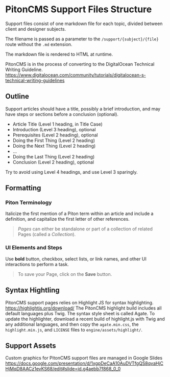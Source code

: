 # PitonCMS Support Files Structure

Support files consist of one markdown file for each topic, divided between client and designer subjects.

The filename is passed as a parameter to the `/support/{subject}/{file}` route without the `.md` extension.

The markdown file is rendered to HTML at runtime.

PitonCMS is in the process of converting to the DigitalOcean Technical Writing Guideline.
https://www.digitalocean.com/community/tutorials/digitalocean-s-technical-writing-guidelines

## Outline
Support articles should have a title, possibly a brief introduction, and may have steps or sections before a conclusion (optional).

- Article Title (Level 1 heading, in Title Case)
- Introduction (Level 3 heading), optional
- Prerequisites (Level 2 heading), optional
- Doing the First Thing (Level 2 heading)
- Doing the Next Thing (Level 2 heading)
- …
- Doing the Last Thing (Level 2 heading)
- Conclusion (Level 2 heading), optional

Try to avoid using Level 4 headings, and use Level 3 sparingly.

## Formatting

### Piton Terminology
Italicize the first mention of a Piton term within an article and include a definition, and capitalize the first letter of other references.
>*Pages* can either be standalone or part of a collection of related Pages (called a *Collection*).

### UI Elements and Steps
Use **bold** button, checkbox, select lists, or link names, and other UI interactions to perform a task.
>To save your Page, click on the **Save** button.

## Syntax Hightling
PitonCMS support pages relies on Highlight JS for syntax highlighting. https://highlightjs.org/download/ The PitonCMS highlight build includes all default languages plus Twig. The syntax style sheet is called Agate. To update the highlighter, download a recent build of highlight.js with Twig and any additional languages, and then copy the `agate.min.css`, the `highlight.min.js`, and `LICENSE` files to `engine/assets/highlight/`.

## Support Assets
Custom graphics for PitonCMS support files are managed in Google Slides https://docs.google.com/presentation/d/1xgpDeCaA10AuDVTfgQS8qvaHjCHjMqD8AACz1evKS68/edit#slide=id.g4aebb7f868_0_0